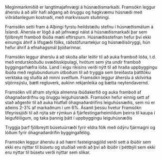 Meginmarkmiðið er langtímajafnvægi á húsnæðismarkaði. Framsókn leggur áherslu á að allir hafi aðgang að öruggu og hagkvæmu húsnæði með viðráðanlegum kostnaði, með markvissum stuðningi.

Framsókn setti fram á Alþingi fyrstu heildstæðu stefnu í húsnæðismálum á Íslandi. Áhersla er lögð á að jafnvægi náist á húsnæðismarkaði þar sem fjölbreytt framboð íbúða mæti eftirspurn. Húsnæðisstefnan hefur því ekki einungis áhrif á lífsgæði fólks, ráðstöfunartekjur og húsnæðisöryggi, hún hefur áhrif á efnahagsmál þjóðarinnar.

Framsókn leggur áherslu á að skoða allar leiðir til að auka framboð lóða, t.d. með endurskoðuðu svæðisskipulagi, hvötum sem ýta undir framboð byggingarhæfra lóða. Land í eigu ríkisins verði nýtt til að hraða uppbyggingu íbúða með reglubundunum útboðum til að tryggja sem breiðasta þátttöku verktaka og stuðla að minni sveiflum. Framsókn leggur áherslu á skilvirka stjórnsýslu, bætt regluverk, aukinn rekjanleika og bætta neytendavernd.

Framsókn vill áfram styrkja almenna íbúðakerfið og auka framboð af óhagnaðardrifnu og öruggu leiguhúsnæði. Framsókn hefur einnig sett af stað aðgerðir til að auka hlutfall óhagnaðardrifins leiguhúsnæðis, sem nú er aðeins 2-3% af markaðnum í um 6%. Ásamt þessu hvetur Framsókn lífeyrissjóði til að nýta sér rýmkun á fjárfestingarheimildum þeirra til kaupa í leigufélögum, og taka þannig þátt í uppbyggingu leiguhúsnæðis

Tryggja þarf fjölbreytt búsetuúrræði fyrir eldra fólk með ódýru fjármagni og lóðum fyrir óhagnaðardrifin byggingafélög.

Framsókn leggur áherslu á að hærri fasteignagjöld verði sett á íbúðir sem ekki eru nýttar til búsetu og stuðlað verði að því að íbúðir í þéttbýli sem ekki eru nýttar til búsetu verði nýttar sem slíkar.